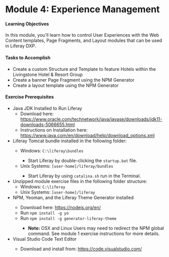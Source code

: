 # Module 4: Experience Management

<div class="ahead">
<h4>Learning Objectives</h4>

In this module, you'll learn how to control User Experiences with the Web Content templates, Page Fragments, and Layout modules that can be used in Liferay DXP.

<h4>Tasks to Accomplish</h4>
<ul>
    <li>Create a custom Structure and Template to feature Hotels within the Livingstone Hotel & Resort Group</li>
    <li>Create a banner Page Fragment using the NPM Generator</li>
    <li>Create a layout template using the NPM Generator</li>
</ul>

<h4>Exercise Prerequisites</h4>
<ul>
    <li>Java JDK Installed to Run Liferay
    <ul>
        <li>Download here: <a href="https://www.oracle.com/technetwork/java/javase/downloads/jdk11-downloads-5066655.html">https://www.oracle.com/technetwork/java/javase/downloads/jdk11-downloads-5066655.html</a>
        </li>
        <li>Instructions on Installation here: <a href="https://www.java.com/en/download/help/download_options.xml">https://www.java.com/en/download/help/download_options.xml</a>
        </li>
    </ul>
    <li>Liferay Tomcat bundle installed in the following folder:</li>
	<ul>	
		<li> Windows: <code>C:\liferay\bundles</code></li>
        <ul>
            <li>Start Liferay by double-clicking the <code>startup.bat</code> file.</li>
        </ul>
		<li> Unix Systems: <code>[user-home]/liferay/bundles</code></li>
        <ul>
            <li>Start Liferay by using <code>catalina.sh</code> run in the Terminal.</li>
        </ul>
	</ul>
    <li>Unzipped module exercise files in the following folder structure:
    <ul>
        <li> Windows: <code>C:\liferay</code></li>
        <li> Unix Systems: <code>[user-home]/liferay</code></li>
    </ul>
    <li>NPM, Yeoman, and the Liferay Theme Generator installed</li>
    <ul>
        <li>Download here: <a href="https://nodejs.org/en/">https://nodejs.org/en/</a></li>
        <li>Run <code>npm install -g yo</code></li>
        <li>Run <code>npm install -g generator-liferay-theme</code></li>
        <ul>
            <li><b>Note:</b> OSX and Linux Users may need to redirect the NPM global command. See module 1 exercise instructions for more details.</li>
        </ul>
    </ul>
    <li>Visual Studio Code Text Editor</li>
    <ul>
        <li>Download and install from: <a href="https://code.visualstudio.com/">https://code.visualstudio.com/</a></li>
    </ul>
</ul>
</div>
